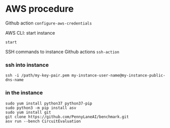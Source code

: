 # AWS procedure

Github action `configure-aws-credentials`

AWS CLI: start instance
```
start 
```

SSH commands to instance Github actions `ssh-action`



### ssh into instance

```
ssh -i /path/my-key-pair.pem my-instance-user-name@my-instance-public-dns-name
```

### in the instance

```
sudo yum install python37 python37-pip
sudo python3 -m pip install asv
sudo yum install git
git clone https://github.com/PennyLaneAI/benchmark.git
asv run --bench CircuitEvaluation

```
